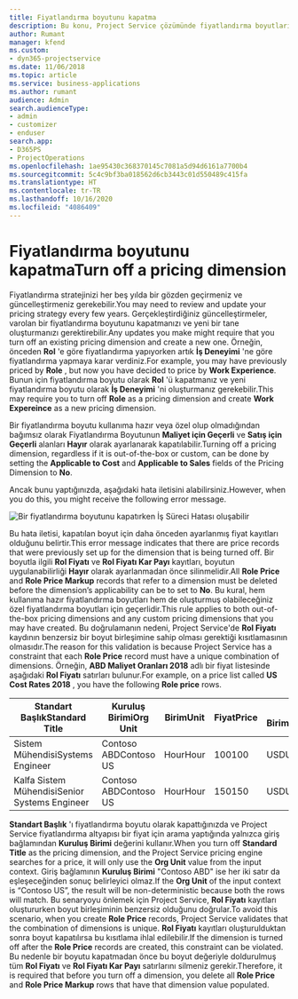 ```yaml
---
title: Fiyatlandırma boyutunu kapatma
description: Bu konu, Project Service çözümünde fiyatlandırma boyutlarının nasıl ayarlanacağını gösterir.
author: Rumant
manager: kfend
ms.custom:
- dyn365-projectservice
ms.date: 11/06/2018
ms.topic: article
ms.service: business-applications
ms.author: rumant
audience: Admin
search.audienceType:
- admin
- customizer
- enduser
search.app:
- D365PS
- ProjectOperations
ms.openlocfilehash: 1ae95430c368370145c7081a5d94d6161a7700b4
ms.sourcegitcommit: 5c4c9bf3ba018562d6cb3443c01d550489c415fa
ms.translationtype: HT
ms.contentlocale: tr-TR
ms.lasthandoff: 10/16/2020
ms.locfileid: "4086409"
---
```

# <a name="turn-off-a-pricing-dimension"></a><span data-ttu-id="72690-103">Fiyatlandırma boyutunu kapatma</span><span class="sxs-lookup"><span data-stu-id="72690-103">Turn off a pricing dimension</span></span>

<span data-ttu-id="72690-104">Fiyatlandırma stratejinizi her beş yılda bir gözden geçirmeniz ve güncelleştirmeniz gerekebilir.</span><span class="sxs-lookup"><span data-stu-id="72690-104">You may need to review and update your pricing strategy every few years.</span></span> <span data-ttu-id="72690-105">Gerçekleştirdiğiniz güncelleştirmeler, varolan bir fiyatlandırma boyutunu kapatmanızı ve yeni bir tane oluşturmanızı gerektirebilir.</span><span class="sxs-lookup"><span data-stu-id="72690-105">Any updates you make might require that you turn off an existing pricing dimension and create a new one.</span></span> <span data-ttu-id="72690-106">Örneğin, önceden **Rol** 'e göre fiyatlandırma yapıyorken artık **İş Deneyimi** 'ne göre fiyatlandırma yapmaya karar verdiniz.</span><span class="sxs-lookup"><span data-stu-id="72690-106">For example, you may have previously priced by **Role** , but now you have decided to price by **Work Experience**.</span></span> <span data-ttu-id="72690-107">Bunun için fiyatlandırma boyutu olarak **Rol** 'ü kapatmanız ve yeni fiyatlandırma boyutu olarak **İş Deneyimi** 'ni oluşturmanız gerekebilir.</span><span class="sxs-lookup"><span data-stu-id="72690-107">This may require you to turn off **Role** as a pricing dimension and create **Work Expereince** as a new pricing dimension.</span></span> 

<span data-ttu-id="72690-108">Bir fiyatlandırma boyutu kullanıma hazır veya özel olup olmadığından bağımsız olarak Fiyatlandırma Boyutunun **Maliyet için Geçerli** ve **Satış için Geçerli** alanları **Hayır** olarak ayarlanarak kapatılabilir.</span><span class="sxs-lookup"><span data-stu-id="72690-108">Turning off a pricing dimension, regardless if it is out-of-the-box or custom, can be done by setting the **Applicable to Cost** and **Applicable to Sales** fields of the Pricing Dimension to **No**.</span></span>

<span data-ttu-id="72690-109">Ancak bunu yaptığınızda, aşağıdaki hata iletisini alabilirsiniz.</span><span class="sxs-lookup"><span data-stu-id="72690-109">However, when you do this, you might receive the following error message.</span></span>

![Bir fiyatlandırma boyutunu kapatırken İş Süreci Hatası oluşabilir](media/Business-Process-Error.png)


<span data-ttu-id="72690-111">Bu hata iletisi, kapatılan boyut için daha önceden ayarlanmış fiyat kayıtları olduğunu belirtir.</span><span class="sxs-lookup"><span data-stu-id="72690-111">This error message indicates that there are price records that were previously set up for the dimension that is being turned off.</span></span> <span data-ttu-id="72690-112">Bir boyutla ilgili **Rol Fiyatı** ve **Rol Fiyatı Kar Payı** kayıtları, boyutun uygulanabilirliği **Hayır** olarak ayarlanmadan önce silinmelidir.</span><span class="sxs-lookup"><span data-stu-id="72690-112">All **Role Price** and **Role Price Markup** records that refer to a dimension must be deleted before the dimension’s applicability can be to set to **No**.</span></span> <span data-ttu-id="72690-113">Bu kural, hem kullanıma hazır fiyatlandırma boyutları hem de oluşturmuş olabileceğiniz özel fiyatlandırma boyutları için geçerlidir.</span><span class="sxs-lookup"><span data-stu-id="72690-113">This rule applies to both out-of-the-box pricing dimensions and any custom pricing dimensions that you may have created.</span></span> <span data-ttu-id="72690-114">Bu doğrulamanın nedeni, Project Service'de **Rol Fiyatı** kaydının benzersiz bir boyut birleşimine sahip olması gerektiği kısıtlamasının olmasıdır.</span><span class="sxs-lookup"><span data-stu-id="72690-114">The reason for this validation is because Project Service has a constraint that each **Role Price** record must have a unique combination of dimensions.</span></span> <span data-ttu-id="72690-115">Örneğin, **ABD Maliyet Oranları 2018** adlı bir fiyat listesinde aşağıdaki **Rol Fiyatı** satırları bulunur.</span><span class="sxs-lookup"><span data-stu-id="72690-115">For example, on a price list called **US Cost Rates 2018** , you have the following **Role price** rows.</span></span> 

| <span data-ttu-id="72690-116">Standart Başlık</span><span class="sxs-lookup"><span data-stu-id="72690-116">Standard Title</span></span>         | <span data-ttu-id="72690-117">Kuruluş Birimi</span><span class="sxs-lookup"><span data-stu-id="72690-117">Org Unit</span></span>    |<span data-ttu-id="72690-118">Birim</span><span class="sxs-lookup"><span data-stu-id="72690-118">Unit</span></span>   |<span data-ttu-id="72690-119">Fiyat</span><span class="sxs-lookup"><span data-stu-id="72690-119">Price</span></span>  |<span data-ttu-id="72690-120">Para Birimi</span><span class="sxs-lookup"><span data-stu-id="72690-120">Currency</span></span>  |
| -----------------------|-------------|-------|-------|----------|
| <span data-ttu-id="72690-121">Sistem Mühendisi</span><span class="sxs-lookup"><span data-stu-id="72690-121">Systems Engineer</span></span>|<span data-ttu-id="72690-122">Contoso ABD</span><span class="sxs-lookup"><span data-stu-id="72690-122">Contoso US</span></span>|<span data-ttu-id="72690-123">Hour</span><span class="sxs-lookup"><span data-stu-id="72690-123">Hour</span></span>| <span data-ttu-id="72690-124">100</span><span class="sxs-lookup"><span data-stu-id="72690-124">100</span></span>|<span data-ttu-id="72690-125">USD</span><span class="sxs-lookup"><span data-stu-id="72690-125">USD</span></span>|
| <span data-ttu-id="72690-126">Kalfa Sistem Mühendisi</span><span class="sxs-lookup"><span data-stu-id="72690-126">Senior Systems Engineer</span></span>|<span data-ttu-id="72690-127">Contoso ABD</span><span class="sxs-lookup"><span data-stu-id="72690-127">Contoso US</span></span>|<span data-ttu-id="72690-128">Hour</span><span class="sxs-lookup"><span data-stu-id="72690-128">Hour</span></span>| <span data-ttu-id="72690-129">150</span><span class="sxs-lookup"><span data-stu-id="72690-129">150</span></span>| <span data-ttu-id="72690-130">USD</span><span class="sxs-lookup"><span data-stu-id="72690-130">USD</span></span>|


<span data-ttu-id="72690-131">**Standart Başlık** 'ı fiyatlandırma boyutu olarak kapattığınızda ve Project Service fiyatlandırma altyapısı bir fiyat için arama yaptığında yalnızca giriş bağlamından **Kuruluş Birimi** değerini kullanır.</span><span class="sxs-lookup"><span data-stu-id="72690-131">When you turn off **Standard Title** as the pricing dimension, and the Project Service pricing engine searches for a price, it will only use the **Org Unit** value from the input context.</span></span> <span data-ttu-id="72690-132">Giriş bağlamının **Kuruluş Birimi** "Contoso ABD" ise her iki satır da eşleşeceğinden sonuç belirleyici olmaz.</span><span class="sxs-lookup"><span data-stu-id="72690-132">If the **Org Unit** of the input context is “Contoso US”, the result will be non-deterministic because both the rows will match.</span></span> <span data-ttu-id="72690-133">Bu senaryoyu önlemek için Project Service, **Rol Fiyatı** kayıtları oluştururken boyut birleşiminin benzersiz olduğunu doğrular.</span><span class="sxs-lookup"><span data-stu-id="72690-133">To avoid this scenario, when you create **Role Price** records, Project Service validates that the combination of dimensions is unique.</span></span> <span data-ttu-id="72690-134">**Rol Fiyatı** kayıtları oluşturulduktan sonra boyut kapatılırsa bu kısıtlama ihlal edilebilir.</span><span class="sxs-lookup"><span data-stu-id="72690-134">If the dimension is turned off after the **Role Price** records are created, this constraint can be violated.</span></span> <span data-ttu-id="72690-135">Bu nedenle bir boyutu kapatmadan önce bu boyut değeriyle doldurulmuş tüm **Rol Fiyatı** ve **Rol Fiyatı Kar Payı** satırlarını silmeniz gerekir.</span><span class="sxs-lookup"><span data-stu-id="72690-135">Therefore, it is required that before you turn off a dimension, you delete all **Role Price** and **Role Price Markup** rows that have that dimension value populated.</span></span>

